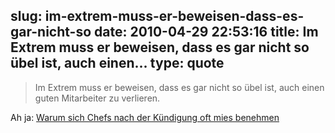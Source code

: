 slug: im-extrem-muss-er-beweisen-dass-es-gar-nicht-so
date: 2010-04-29 22:53:16
title: Im Extrem muss er beweisen, dass es gar nicht so übel ist, auch einen...
type: quote
---

> Im Extrem muss er beweisen, dass es gar nicht so übel ist, auch einen guten Mitarbeiter zu verlieren.

Ah ja: [Warum sich Chefs nach der Kündigung oft mies benehmen](http://karrierebibel.de/jobwechsel-warum-sich-chefs-nach-der-kundigung-oft-mies-benehmen/?utm_source=feedburner&utm_medium=feed&utm_campaign=Feed%3A+karrierebibelblog+%28Karriere-Bibel%29)

